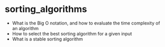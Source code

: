 # sorting_algorithms
* What is the Big O notation, and how to evaluate the time complexity of an algorithm
* How to select the best sorting algorithm for a given input
* What is a stable sorting algorithm

